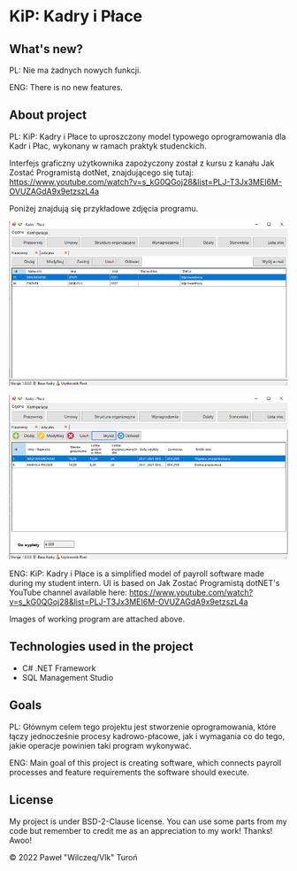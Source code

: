 # KiP: Kadry i Płace

## What's new?

PL: Nie ma żadnych nowych funkcji.

ENG: There is no new features.

## About project

PL: KiP: Kadry i Płace to uproszczony model typowego oprogramowania dla Kadr i Płac, wykonany w ramach
praktyk studenckich.

Interfejs graficzny użytkownika zapożyczony został z kursu z kanału Jak Zostać Programistą dotNet, znajdującego się tutaj: https://www.youtube.com/watch?v=s_kG0QGoj28&list=PLJ-T3Jx3MEI6M-OVUZAGdA9x9etzszL4a

Poniżej znajdują się przykładowe zdjęcia programu.

![img01](/images/01.png)

![img02](/images/02.png)

ENG: KiP: Kadry i Płace is a simplified model of payroll software made during my student intern. UI is based on Jak Zostać Programistą dotNET's YouTube channel available here: https://www.youtube.com/watch?v=s_kG0QGoj28&list=PLJ-T3Jx3MEI6M-OVUZAGdA9x9etzszL4a

Images of working program are attached above.

## Technologies used in the project

* C# .NET Framework
* SQL Management Studio 

## Goals

PL: Głównym celem tego projektu jest stworzenie oprogramowania, które łączy jednocześnie procesy kadrowo-płacowe, jak i wymagania co do tego, jakie operacje powinien taki program wykonywać.

ENG: Main goal of this project is creating software, which connects payroll processes and feature requirements the software should execute.

## License

My project is under BSD-2-Clause license. You can use some parts from my code but remember to credit me as an appreciation to my work! Thanks! Awoo!

© 2022 Paweł "Wilczeq/Vlk" Turoń
